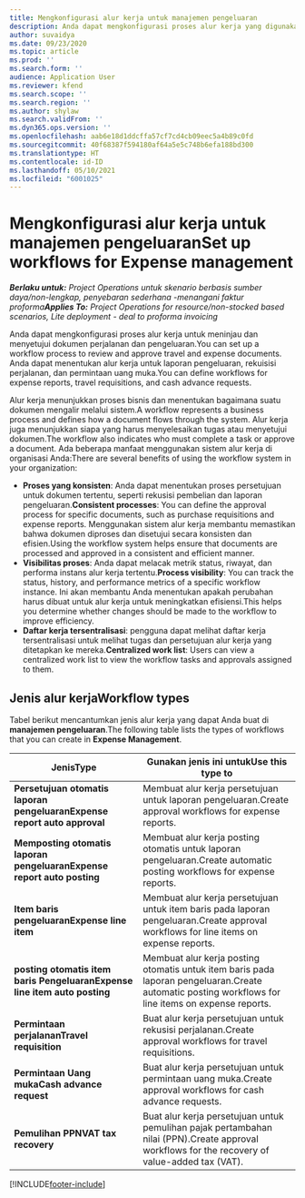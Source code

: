 ```yaml
---
title: Mengkonfigurasi alur kerja untuk manajemen pengeluaran
description: Anda dapat mengkonfigurasi proses alur kerja yang digunakan untuk meninjau dan menyetujui dokumen perjalanan dan pengeluaran.
author: suvaidya
ms.date: 09/23/2020
ms.topic: article
ms.prod: ''
ms.search.form: ''
audience: Application User
ms.reviewer: kfend
ms.search.scope: ''
ms.search.region: ''
ms.author: shylaw
ms.search.validFrom: ''
ms.dyn365.ops.version: ''
ms.openlocfilehash: aab6e18d1ddcffa57cf7cd4cb09eec5a4b89c0fd
ms.sourcegitcommit: 40f68387f594180af64a5e5c748b6efa188bd300
ms.translationtype: HT
ms.contentlocale: id-ID
ms.lasthandoff: 05/10/2021
ms.locfileid: "6001025"
---
```

# <a name="set-up-workflows-for-expense-management"></a><span data-ttu-id="6d153-103">Mengkonfigurasi alur kerja untuk manajemen pengeluaran</span><span class="sxs-lookup"><span data-stu-id="6d153-103">Set up workflows for Expense management</span></span>

<span data-ttu-id="6d153-104">_**Berlaku untuk:** Project Operations untuk skenario berbasis sumber daya/non-lengkap, penyebaran sederhana -menangani faktur proforma_</span><span class="sxs-lookup"><span data-stu-id="6d153-104">_**Applies To:** Project Operations for resource/non-stocked based scenarios, Lite deployment - deal to proforma invoicing_</span></span>

<span data-ttu-id="6d153-105">Anda dapat mengkonfigurasi proses alur kerja untuk meninjau dan menyetujui dokumen perjalanan dan pengeluaran.</span><span class="sxs-lookup"><span data-stu-id="6d153-105">You can set up a workflow process to review and approve travel and expense documents.</span></span> <span data-ttu-id="6d153-106">Anda dapat menentukan alur kerja untuk laporan pengeluaran, rekuisisi perjalanan, dan permintaan uang muka.</span><span class="sxs-lookup"><span data-stu-id="6d153-106">You can define workflows for expense reports, travel requisitions, and cash advance requests.</span></span>

<span data-ttu-id="6d153-107">Alur kerja menunjukkan proses bisnis dan menentukan bagaimana suatu dokumen mengalir melalui sistem.</span><span class="sxs-lookup"><span data-stu-id="6d153-107">A workflow represents a business process and defines how a document flows through the system.</span></span> <span data-ttu-id="6d153-108">Alur kerja juga menunjukkan siapa yang harus menyelesaikan tugas atau menyetujui dokumen.</span><span class="sxs-lookup"><span data-stu-id="6d153-108">The workflow also indicates who must complete a task or approve a document.</span></span> <span data-ttu-id="6d153-109">Ada beberapa manfaat menggunakan sistem alur kerja di organisasi Anda:</span><span class="sxs-lookup"><span data-stu-id="6d153-109">There are several benefits of using the workflow system in your organization:</span></span>

- <span data-ttu-id="6d153-110">**Proses yang konsisten**: Anda dapat menentukan proses persetujuan untuk dokumen tertentu, seperti rekusisi pembelian dan laporan pengeluaran.</span><span class="sxs-lookup"><span data-stu-id="6d153-110">**Consistent processes**: You can define the approval process for specific documents, such as purchase requisitions and expense reports.</span></span> <span data-ttu-id="6d153-111">Menggunakan sistem alur kerja membantu memastikan bahwa dokumen diproses dan disetujui secara konsisten dan efisien.</span><span class="sxs-lookup"><span data-stu-id="6d153-111">Using the workflow system helps ensure that documents are processed and approved in a consistent and efficient manner.</span></span>
- <span data-ttu-id="6d153-112">**Visibilitas proses**: Anda dapat melacak metrik status, riwayat, dan performa instans alur kerja tertentu.</span><span class="sxs-lookup"><span data-stu-id="6d153-112">**Process visibility**: You can track the status, history, and performance metrics of a specific workflow instance.</span></span> <span data-ttu-id="6d153-113">Ini akan membantu Anda menentukan apakah perubahan harus dibuat untuk alur kerja untuk meningkatkan efisiensi.</span><span class="sxs-lookup"><span data-stu-id="6d153-113">This helps you determine whether changes should be made to the workflow to improve efficiency.</span></span>
- <span data-ttu-id="6d153-114">**Daftar kerja tersentralisasi**: pengguna dapat melihat daftar kerja tersentralisasi untuk melihat tugas dan persetujuan alur kerja yang ditetapkan ke mereka.</span><span class="sxs-lookup"><span data-stu-id="6d153-114">**Centralized work list**: Users can view a centralized work list to view the workflow tasks and approvals assigned to them.</span></span> 

## <a name="workflow-types"></a><span data-ttu-id="6d153-115">Jenis alur kerja</span><span class="sxs-lookup"><span data-stu-id="6d153-115">Workflow types</span></span>

<span data-ttu-id="6d153-116">Tabel berikut mencantumkan jenis alur kerja yang dapat Anda buat di **manajemen pengeluaran**.</span><span class="sxs-lookup"><span data-stu-id="6d153-116">The following table lists the types of workflows that you can create in **Expense Management**.</span></span>


|              <span data-ttu-id="6d153-117"><strong>Jenis</strong></span><span class="sxs-lookup"><span data-stu-id="6d153-117"><strong>Type</strong></span></span>              |                   <span data-ttu-id="6d153-118"><strong>Gunakan jenis ini untuk</strong></span><span class="sxs-lookup"><span data-stu-id="6d153-118"><strong>Use this type to</strong></span></span>                   |
|-------------------------------------------------|-----------------------------------------------------------------------|
|   <span data-ttu-id="6d153-119"><strong>Persetujuan otomatis laporan pengeluaran</strong></span><span class="sxs-lookup"><span data-stu-id="6d153-119"><strong>Expense report auto approval</strong></span></span> |            <span data-ttu-id="6d153-120">Membuat alur kerja persetujuan untuk laporan pengeluaran.</span><span class="sxs-lookup"><span data-stu-id="6d153-120">Create approval workflows for expense reports.</span></span>             |
|  <span data-ttu-id="6d153-121"><strong>Memposting otomatis laporan pengeluaran</strong></span><span class="sxs-lookup"><span data-stu-id="6d153-121"><strong>Expense report auto posting</strong></span></span>   |        <span data-ttu-id="6d153-122">Membuat alur kerja posting otomatis untuk laporan pengeluaran.</span><span class="sxs-lookup"><span data-stu-id="6d153-122">Create automatic posting workflows for expense reports.</span></span>        |
|       <span data-ttu-id="6d153-123"><strong>Item baris pengeluaran</strong></span><span class="sxs-lookup"><span data-stu-id="6d153-123"><strong>Expense line item</strong></span></span>        |     <span data-ttu-id="6d153-124">Membuat alur kerja persetujuan untuk item baris pada laporan pengeluaran.</span><span class="sxs-lookup"><span data-stu-id="6d153-124">Create approval workflows for line items on expense reports.</span></span>      |
| <span data-ttu-id="6d153-125"><strong>posting otomatis item baris Pengeluaran</strong></span><span class="sxs-lookup"><span data-stu-id="6d153-125"><strong>Expense line item auto posting</strong></span></span> | <span data-ttu-id="6d153-126">Membuat alur kerja posting otomatis untuk item baris pada laporan pengeluaran.</span><span class="sxs-lookup"><span data-stu-id="6d153-126">Create automatic posting workflows for line items on expense reports.</span></span> |
|       <span data-ttu-id="6d153-127"><strong>Permintaan perjalanan</strong></span><span class="sxs-lookup"><span data-stu-id="6d153-127"><strong>Travel requisition</strong></span></span>       |          <span data-ttu-id="6d153-128">Buat alur kerja persetujuan untuk rekusisi perjalanan.</span><span class="sxs-lookup"><span data-stu-id="6d153-128">Create approval workflows for travel requisitions.</span></span>           |
|      <span data-ttu-id="6d153-129"><strong>Permintaan Uang muka</strong></span><span class="sxs-lookup"><span data-stu-id="6d153-129"><strong>Cash advance request</strong></span></span>      |         <span data-ttu-id="6d153-130">Buat alur kerja persetujuan untuk permintaan uang muka.</span><span class="sxs-lookup"><span data-stu-id="6d153-130">Create approval workflows for cash advance requests.</span></span>          |
|        <span data-ttu-id="6d153-131"><strong>Pemulihan PPN</strong></span><span class="sxs-lookup"><span data-stu-id="6d153-131"><strong>VAT tax recovery</strong></span></span>        | <span data-ttu-id="6d153-132">Buat alur kerja persetujuan untuk pemulihan pajak pertambahan nilai (PPN).</span><span class="sxs-lookup"><span data-stu-id="6d153-132">Create approval workflows for the recovery of value-added tax (VAT).</span></span>  |


[!INCLUDE[footer-include](../includes/footer-banner.md)]